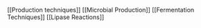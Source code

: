 [[Production techniques]]
[[Microbial Production]]
[[Fermentation Techniques]]
[[Lipase Reactions]]
